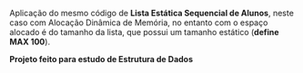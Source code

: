 Aplicação do mesmo código de **Lista Estática Sequencial de Alunos**, neste caso com Alocação Dinâmica de Memória, 
no entanto com o espaço alocado é do tamanho da lista, que possui um tamanho estático (**define MAX 100**).

**Projeto feito para estudo de Estrutura de Dados**
